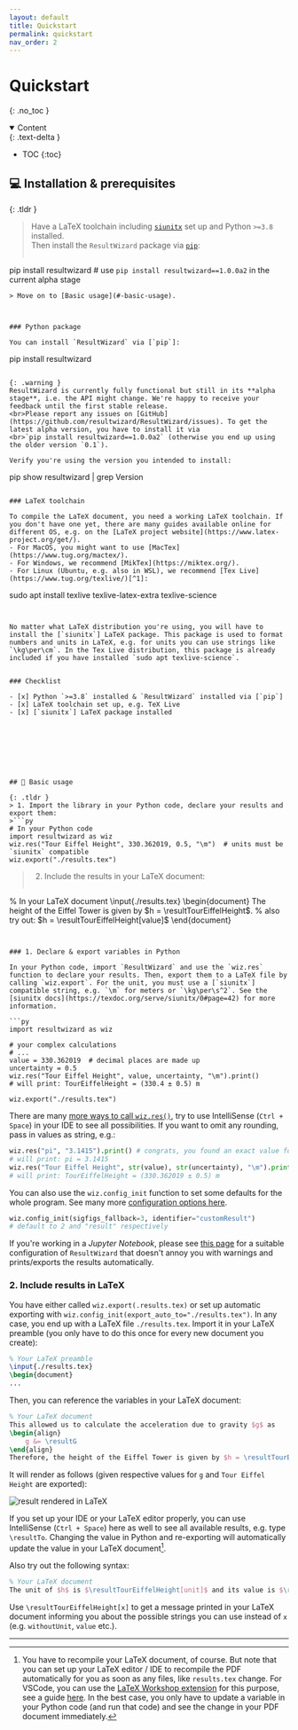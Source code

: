 ```yaml
---
layout: default
title: Quickstart
permalink: quickstart
nav_order: 2
---
```


# Quickstart
{: .no_toc }

<details open markdown="block">
  <summary>
    Content
  </summary>
  {: .text-delta }

- TOC
{:toc}

</details>



## 💻 Installation & prerequisites

{: .tldr }
> Have a LaTeX toolchain including [`siunitx`] set up and Python `>=3.8` installed.<br>Then install the `ResultWizard` package via [`pip`]:
> ```
pip install resultwizard    # use `pip install resultwizard==1.0.0a2` in the current alpha stage
```
> Move on to [Basic usage](#-basic-usage).



### Python package

You can install `ResultWizard` via [`pip`]:

```
pip install resultwizard
```

{: .warning }
ResultWizard is currently fully functional but still in its **alpha stage**, i.e. the API might change. We're happy to receive your feedback until the first stable release.
<br>Please report any issues on [GitHub](https://github.com/resultwizard/ResultWizard/issues). To get the latest alpha version, you have to install it via
<br>`pip install resultwizard==1.0.0a2` (otherwise you end up using the older version `0.1`).

Verify you're using the version you intended to install:

```
pip show resultwizard | grep Version
```

### LaTeX toolchain

To compile the LaTeX document, you need a working LaTeX toolchain. If you don't have one yet, there are many guides available online for different OS, e.g. on the [LaTeX project website](https://www.latex-project.org/get/).
- For MacOS, you might want to use [MacTex](https://www.tug.org/mactex/).
- For Windows, we recommend [MikTex](https://miktex.org/).
- For Linux (Ubuntu, e.g. also in WSL), we recommend [Tex Live](https://www.tug.org/texlive/)[^1]:
```
sudo apt install texlive texlive-latex-extra texlive-science
```


No matter what LaTeX distribution you're using, you will have to install the [`siunitx`] LaTeX package. This package is used to format numbers and units in LaTeX, e.g. for units you can use strings like `\kg\per\cm`. In the Tex Live distribution, this package is already included if you have installed `sudo apt texlive-science`.


### Checklist

- [x] Python `>=3.8` installed & `ResultWizard` installed via [`pip`]
- [x] LaTeX toolchain set up, e.g. TeX Live
- [x] [`siunitx`] LaTeX package installed








## 🌟 Basic usage

{: .tldr }
> 1. Import the library in your Python code, declare your results and export them:
>```py
# In your Python code
import resultwizard as wiz
wiz.res("Tour Eiffel Height", 330.362019, 0.5, "\m")  # units must be `siunitx` compatible
wiz.export("./results.tex")
```
> 2. Include the results in your LaTeX document:
>```latex
% In your LaTeX document
\input{./results.tex}
\begin{document}
    The height of the Eiffel Tower is given by $h = \resultTourEiffelHeight$.
    % also try out: $h = \resultTourEiffelHeight[value]$
\end{document}
```


### 1. Declare & export variables in Python

In your Python code, import `ResultWizard` and use the `wiz.res` function to declare your results. Then, export them to a LaTeX file by calling `wiz.export`. For the unit, you must use a [`siunitx`] compatible string, e.g. `\m` for meters or `\kg\per\s^2`. See the [siunitx docs](https://texdoc.org/serve/siunitx/0#page=42) for more information.

```py
import resultwizard as wiz

# your complex calculations
# ...
value = 330.362019  # decimal places are made up
uncertainty = 0.5
wiz.res("Tour Eiffel Height", value, uncertainty, "\m").print()
# will print: TourEiffelHeight = (330.4 ± 0.5) m

wiz.export("./results.tex")
```
There are many [more ways to call `wiz.res()`](TODO), try to use IntelliSense (`Ctrl + Space`) in your IDE to see all possibilities. If you want to omit any rounding, pass in values as string, e.g.:
```py
wiz.res("pi", "3.1415").print() # congrats, you found an exact value for pi!
# will print: pi = 3.1415
wiz.res("Tour Eiffel Height", str(value), str(uncertainty), "\m").print()
# will print: TourEiffelHeight = (330.362019 ± 0.5) m
```

You can also use the `wiz.config_init` function to set some defaults for the whole program. See many more [configuration options here](config).
```py
wiz.config_init(sigfigs_fallback=3, identifier="customResult")
# default to 2 and "result" respectively
```

If you're working in a *Jupyter Notebook*, please see [this page](tips/jupyter) for a suitable configuration of `ResultWizard` that doesn't annoy you with warnings and prints/exports the results automatically.


### 2. Include results in LaTeX

You have either called `wiz.export(.results.tex)` or set up automatic exporting with `wiz.config_init(export_auto_to="./results.tex")`. In any case, you end up with a LaTeX file `./results.tex`. Import it in your LaTeX preamble (you only have to do this once for every new document you create):

```latex
% Your LaTeX preamble
\input{./results.tex}
\begin{document}
...
```

Then, you can reference the variables in your LaTeX document:

```latex
% Your LaTeX document
This allowed us to calculate the acceleration due to gravity $g$ as
\begin{align}
    g &= \resultG
\end{align}
Therefore, the height of the Eiffel Tower is given by $h = \resultTourEiffelHeight$.
```

It will render as follows (given respective values for `g` and `Tour Eiffel Height` are exported):

![result rendered in LaTeX](https://github.com/resultwizard/ResultWizard/assets/37160523/d2b5fcce-fa99-4b6f-b32a-26125e5c6d9b)

If you set up your IDE or your LaTeX editor properly, you can use IntelliSense (`Ctrl + Space`) here as well to see all available results, e.g. type `\resultTo`. Changing the value in Python and re-exporting will automatically update the value in your LaTeX document[^2].

<p id="latex-subset-syntax"/>
Also try out the following syntax:

```latex
% Your LaTeX document
The unit of $h$ is $\resultTourEiffelHeight[unit]$ and its value is $\resultTourEiffelHeight[value]$.
```

Use `\resultTourEiffelHeight[x]` to get a message printed in your LaTeX document informing you about the possible strings you can use instead of `x` (e.g. `withoutUnit`, `value` etc.).

---

[^1]: For differences between texlive packages, see [this post](https://tex.stackexchange.com/a/504566/). For Ubuntu users, there's also an installation guide available [here](https://wiki.ubuntuusers.de/TeX_Live/#Installation). If you're interested to see how Tex Live can be configured in VSCode inside WSL, see [this post](https://github.com/Splines/vscode-latex-wsl-setup).
[^2]: You have to recompile your LaTeX document, of course. But note that you can set up your LaTeX editor / IDE to recompile the PDF automatically for you as soon as any files, like `results.tex` change. For VSCode, you can use the [LaTeX Workshop extension](https://marketplace.visualstudio.com/items?itemName=James-Yu.latex-workshop) for this purpose, see a guide [here](https://github.com/Splines/vscode-latex-wsl-setup). In the best case, you only have to update a variable in your Python code (and run that code) and see the change in your PDF document immediately.

[`siunitx`]: https://ctan.org/pkg/siunitx
[`pip`]: https://pypi.org/project/resultwizard
